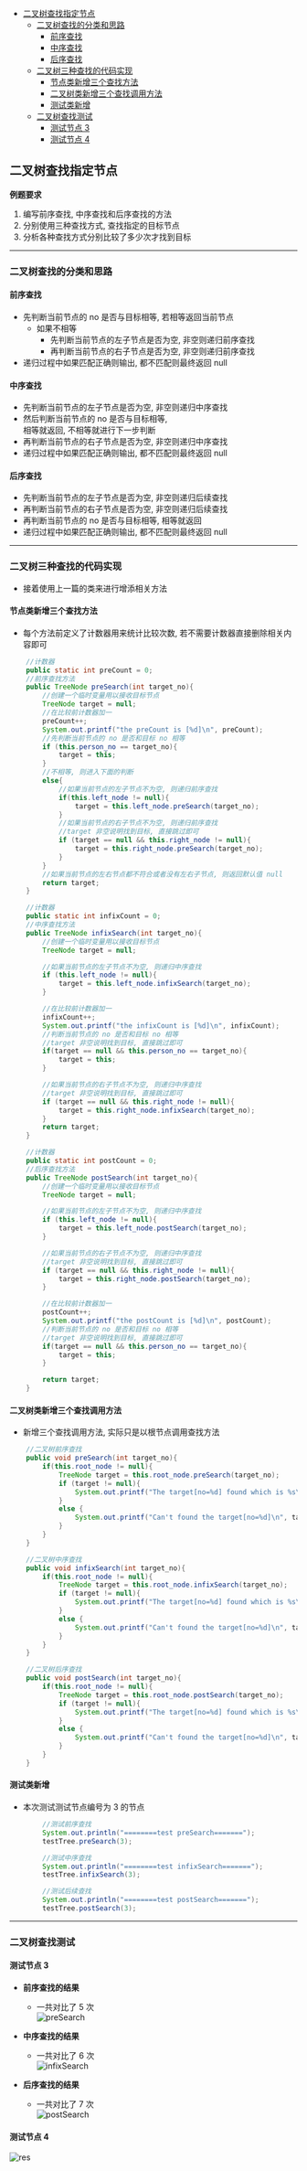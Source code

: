 <!-- TOC -->

- [二叉树查找指定节点](#%E4%BA%8C%E5%8F%89%E6%A0%91%E6%9F%A5%E6%89%BE%E6%8C%87%E5%AE%9A%E8%8A%82%E7%82%B9)
    - [二叉树查找的分类和思路](#%E4%BA%8C%E5%8F%89%E6%A0%91%E6%9F%A5%E6%89%BE%E7%9A%84%E5%88%86%E7%B1%BB%E5%92%8C%E6%80%9D%E8%B7%AF)
        - [前序查找](#%E5%89%8D%E5%BA%8F%E6%9F%A5%E6%89%BE)
        - [中序查找](#%E4%B8%AD%E5%BA%8F%E6%9F%A5%E6%89%BE)
        - [后序查找](#%E5%90%8E%E5%BA%8F%E6%9F%A5%E6%89%BE)
    - [二叉树三种查找的代码实现](#%E4%BA%8C%E5%8F%89%E6%A0%91%E4%B8%89%E7%A7%8D%E6%9F%A5%E6%89%BE%E7%9A%84%E4%BB%A3%E7%A0%81%E5%AE%9E%E7%8E%B0)
        - [节点类新增三个查找方法](#%E8%8A%82%E7%82%B9%E7%B1%BB%E6%96%B0%E5%A2%9E%E4%B8%89%E4%B8%AA%E6%9F%A5%E6%89%BE%E6%96%B9%E6%B3%95)
        - [二叉树类新增三个查找调用方法](#%E4%BA%8C%E5%8F%89%E6%A0%91%E7%B1%BB%E6%96%B0%E5%A2%9E%E4%B8%89%E4%B8%AA%E6%9F%A5%E6%89%BE%E8%B0%83%E7%94%A8%E6%96%B9%E6%B3%95)
        - [测试类新增](#%E6%B5%8B%E8%AF%95%E7%B1%BB%E6%96%B0%E5%A2%9E)
    - [二叉树查找测试](#%E4%BA%8C%E5%8F%89%E6%A0%91%E6%9F%A5%E6%89%BE%E6%B5%8B%E8%AF%95)
        - [测试节点 3](#%E6%B5%8B%E8%AF%95%E8%8A%82%E7%82%B9-3)
        - [测试节点 4](#%E6%B5%8B%E8%AF%95%E8%8A%82%E7%82%B9-4)

<!-- /TOC -->

## 二叉树查找指定节点
**例题要求**  
1. 编写前序查找, 中序查找和后序查找的方法
2. 分别使用三种查找方式, 查找指定的目标节点
3. 分析各种查找方式分别比较了多少次才找到目标

****
### 二叉树查找的分类和思路
#### 前序查找
- 先判断当前节点的 no 是否与目标相等, 若相等返回当前节点
  - 如果不相等
    - 先判断当前节点的左子节点是否为空, 非空则递归前序查找
    - 再判断当前节点的右子节点是否为空, 非空则递归前序查找
- 递归过程中如果匹配正确则输出, 都不匹配则最终返回 null

#### 中序查找
- 先判断当前节点的左子节点是否为空, 非空则递归中序查找
- 然后判断当前节点的 no 是否与目标相等,  
  相等就返回, 不相等就进行下一步判断
- 再判断当前节点的右子节点是否为空, 非空则递归中序查找
- 递归过程中如果匹配正确则输出, 都不匹配则最终返回 null

#### 后序查找
- 先判断当前节点的左子节点是否为空, 非空则递归后续查找
- 再判断当前节点的右子节点是否为空, 非空则递归后续查找
- 再判断当前节点的 no 是否与目标相等, 相等就返回
- 递归过程中如果匹配正确则输出, 都不匹配则最终返回 null

****
### 二叉树三种查找的代码实现
- 接着使用上一篇的类来进行增添相关方法

#### 节点类新增三个查找方法
- 每个方法前定义了计数器用来统计比较次数, 若不需要计数器直接删除相关内容即可
  
```java
    //计数器
    public static int preCount = 0;
    //前序查找方法
    public TreeNode preSearch(int target_no){
        //创建一个临时变量用以接收目标节点
        TreeNode target = null;
        //在比较前计数器加一
        preCount++;
        System.out.printf("the preCount is [%d]\n", preCount);
        //先判断当前节点的 no 是否和目标 no 相等
        if (this.person_no == target_no){
            target = this;
        }
        //不相等, 则进入下面的判断
        else{
            //如果当前节点的左子节点不为空, 则递归前序查找
            if(this.left_node != null){
                target = this.left_node.preSearch(target_no);
            }
            //如果当前节点的右子节点不为空, 则递归前序查找
            //target 非空说明找到目标, 直接跳过即可
            if (target == null && this.right_node != null){
                target = this.right_node.preSearch(target_no);
            }
        }
        //如果当前节点的左右节点都不符合或者没有左右子节点, 则返回默认值 null
        return target;
    }

    //计数器
    public static int infixCount = 0;
    //中序查找方法
    public TreeNode infixSearch(int target_no){
        //创建一个临时变量用以接收目标节点
        TreeNode target = null;

        //如果当前节点的左子节点不为空, 则递归中序查找
        if (this.left_node != null){
            target = this.left_node.infixSearch(target_no);
        }

        //在比较前计数器加一
        infixCount++;
        System.out.printf("the infixCount is [%d]\n", infixCount);
        //判断当前节点的 no 是否和目标 no 相等
        //target 非空说明找到目标, 直接跳过即可
        if(target == null && this.person_no == target_no){
            target = this;
        }

        //如果当前节点的右子节点不为空, 则递归中序查找
        //target 非空说明找到目标, 直接跳过即可
        if (target == null && this.right_node != null){
            target = this.right_node.infixSearch(target_no);
        }
        return target;
    }

    //计数器
    public static int postCount = 0;
    //后序查找方法
    public TreeNode postSearch(int target_no){
        //创建一个临时变量用以接收目标节点
        TreeNode target = null;

        //如果当前节点的左子节点不为空, 则递归中序查找
        if (this.left_node != null){
            target = this.left_node.postSearch(target_no);
        }

        //如果当前节点的右子节点不为空, 则递归中序查找
        //target 非空说明找到目标, 直接跳过即可
        if (target == null && this.right_node != null){
            target = this.right_node.postSearch(target_no);
        }

        //在比较前计数器加一
        postCount++;
        System.out.printf("the postCount is [%d]\n", postCount);
        //判断当前节点的 no 是否和目标 no 相等
        //target 非空说明找到目标, 直接跳过即可
        if(target == null && this.person_no == target_no){
            target = this;
        }

        return target;
    }
```

#### 二叉树类新增三个查找调用方法
- 新增三个查找调用方法, 实际只是以根节点调用查找方法

```java
    //二叉树前序查找
    public void preSearch(int target_no){
        if(this.root_node != null){
            TreeNode target = this.root_node.preSearch(target_no);
            if (target != null){
                System.out.printf("The target[no=%d] found which is %s\n", target_no, target.toString());
            }
            else {
                System.out.printf("Can't found the target[no=%d]\n", target_no);
            }
        }
    }

    //二叉树中序查找
    public void infixSearch(int target_no){
        if(this.root_node != null){
            TreeNode target = this.root_node.infixSearch(target_no);
            if (target != null){
                System.out.printf("The target[no=%d] found which is %s\n", target_no, target.toString());
            }
            else {
                System.out.printf("Can't found the target[no=%d]\n", target_no);
            }
        }
    }

    //二叉树后序查找
    public void postSearch(int target_no){
        if(this.root_node != null){
            TreeNode target = this.root_node.postSearch(target_no);
            if (target != null){
                System.out.printf("The target[no=%d] found which is %s\n", target_no, target.toString());
            }
            else {
                System.out.printf("Can't found the target[no=%d]\n", target_no);
            }
        }
    }
```

#### 测试类新增
- 本次测试测试节点编号为 3 的节点

```java
        //测试前序查找
        System.out.println("========test preSearch=======");
        testTree.preSearch(3);

        //测试中序查找
        System.out.println("========test infixSearch=======");
        testTree.infixSearch(3);

        //测试后续查找
        System.out.println("========test postSearch=======");
        testTree.postSearch(3);
```

****
### 二叉树查找测试
#### 测试节点 3
- **前序查找的结果**  
  - 一共对比了 5 次  
![preSearch](../99.images/2020-06-08-23-13-27.png)

- **中序查找的结果**  
  - 一共对比了 6 次  
![infixSearch](../99.images/2020-06-08-23-14-53.png)

- **后序查找的结果** 
  - 一共对比了 7 次  
![postSearch](../99.images/2020-06-08-23-16-08.png)

#### 测试节点 4
![res](../99.images/2020-06-08-23-19-40.png)